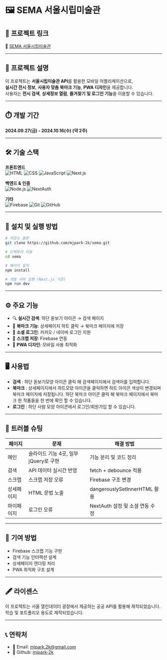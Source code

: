 # 🖼️ SEMA 서울시립미술관

## 🌱 프로젝트 링크  
🔗 [ SEMA 서울시립미술관 ](https://github.com/username/project-name)

---

## 📄 프로젝트 설명  
이 프로젝트는 **서울시립미술관 API**를 활용한 모바일 어플리케이션으로,  
**실시간 전시 정보**, **사용자 맞춤 북마크 기능**, **PWA 디자인**을 제공합니다.  
사용자는 **전시 검색**, **상세정보 열람**, **즐겨찾기 및 로그인 기능**을 이용할 수 있습니다.

---

## ⏱️ 개발 기간
**2024.09.27(금) - 2024.10.16(수) (약 2주)**

---

## 🛠️ 기술 스택  
**프론트엔드**  
![HTML](https://img.shields.io/badge/HTML-E34F26?style=flat&logo=html5&logoColor=white)
![CSS](https://img.shields.io/badge/CSS-1572B6?style=flat&logo=css3&logoColor=white)
![JavaScript](https://img.shields.io/badge/JavaScript-F7DF1E?style=flat&logo=javascript&logoColor=black)
![Next.js](https://img.shields.io/badge/Next.js-000000?style=flat&logo=nextdotjs&logoColor=white)

**백엔드 & 인증**  
![Node.js](https://img.shields.io/badge/Node.js-339933?style=flat&logo=nodedotjs&logoColor=white)
![NextAuth](https://img.shields.io/badge/NextAuth.js-000000?style=flat&logo=nextdotjs&logoColor=white)

**기타**  
![Firebase](https://img.shields.io/badge/Firebase-FFCA28?style=flat&logo=firebase&logoColor=black)
![Git](https://img.shields.io/badge/Git-F05032?style=flat&logo=git&logoColor=white)
![GitHub](https://img.shields.io/badge/GitHub-181717?style=flat&logo=github&logoColor=white)

---

## 💾 설치 및 실행 방법  

```bash
# 저장소 클론
git clone https://github.com/mjpark-2k/sema.git

# 디렉토리 이동
cd sema

# 패키지 설치
npm install

# 개발 서버 실행 (Next.js 기준)
npm run dev
```

---

## ⚙️ 주요 기능  
- 🔍 **실시간 검색**: 하단 돋보기 아이콘 → 검색 페이지  
- 🔖 **북마크 기능**: 상세페이지 하트 클릭 → 북마크 페이지에 저장  
- 🔐 **소셜 로그인**: 카카오 / 네이버 로그인 지원  
- 💾 **스크랩 저장**: Firebase 연동  
- 📱 **PWA 디자인**: 모바일 사용 최적화

---

## 🖥️ 사용법
- **검색** : 하단 돋보기모양 아이콘 클릭 해 검색페이지에서 검색어를 입력합니다.
- **북마크** : 상세페이지에서 하트모양 아이콘을 클릭하면 하트 아이콘 색상이 변경되며 북마크 페이지에 저장됩니다. 하단 북마크 아이콘 클릭 해 북마크 페이지에서 북마크 한 작품들을 한 번에 확인 할 수 있습니다.
- **로그인** : 하단 사람 모양 아이콘에서 로그인/회원가입 할 수 있습니다.

---

## 🧯 트러블 슈팅  
| 페이지 | 문제 | 해결 방법 |
|--------|------|-----------|
| 메인 | 슬라이드 기능 4곳, 일부 jQuery로 구현 | 기능 분리 및 코드 정리 |
| 검색 | API 데이터 실시간 반영 | fetch + debounce 적용 |
| 스크랩 | 스크랩 저장 오류 | Firebase 구조 변경 |
| 상세페이지 | HTML 문법 노출 | dangerouslySetInnerHTML 활용 |
| 마이페이지 | 로그인 오류 | NextAuth 설정 및 소셜 연동 수정 |

---

## 🔬 기여 방법
- Firebase 스크랩 기능 구현  
- 검색 기능 인터랙션 설계  
- 상세페이지 렌더링 처리  
- PWA 최적화 구조 설계

---

## 🖋️ 라이센스
이 프로젝트는 서울 열린데이터 광장에서 제공하는 공공 API를 활용해 제작되었습니다.  
학습 및 포트폴리오 용도로 제작되었습니다.

---

## 📞 연락처
- 📧 Email: mjpark.2k@gmail.com
- 📒 Github: [ mjpark-2k ](https://github.com/mjpark-2k)
